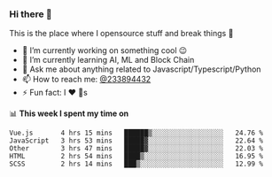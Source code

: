 ### Hi there 👋

<!--
**a233894432/a233894432** is a ✨ _special_ ✨ repository because its `README.md` (this file) appears on your GitHub profile.

Here are some ideas to get you started:

- 🔭 I’m currently working on ...
- 🌱 I’m currently learning ...
- 👯 I’m looking to collaborate on ...
- 🤔 I’m looking for help with ...
- 💬 Ask me about ...
- 📫 How to reach me: ...
- 😄 Pronouns: ...
- ⚡ Fun fact: ...
-->
 
 
This is the place where I opensource stuff and break things :rofl:

- 🔭 I’m currently working on something cool :wink:
- 🌱 I’m currently learning AI, ML and Block Chain
- 💬 Ask me about anything related to Javascript/Typescript/Python
- 📫 How to reach me: [@233894432](https://twitter.com/233894432)
- ⚡ Fun fact: I :heart: :dog:s

📊 **This week I spent my time on**
<!--START_SECTION:waka-->
```text
Vue.js       4 hrs 15 mins   ██████▒░░░░░░░░░░░░░░░░░░   24.76 % 
JavaScript   3 hrs 53 mins   █████▓░░░░░░░░░░░░░░░░░░░   22.64 % 
Other        3 hrs 47 mins   █████▓░░░░░░░░░░░░░░░░░░░   22.03 % 
HTML         2 hrs 54 mins   ████▒░░░░░░░░░░░░░░░░░░░░   16.95 % 
SCSS         2 hrs 14 mins   ███▒░░░░░░░░░░░░░░░░░░░░░   12.99 % 
```
<!--END_SECTION:waka-->
